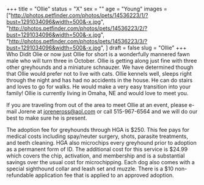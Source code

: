 +++
title = "Ollie"
status = "X"
sex = ""
age = "Young"
images = ["http://photos.petfinder.com/photos/pets/14536223/1/?bust=1291034096&width=500&-x.jpg",
"http://photos.petfinder.com/photos/pets/14536223/2/?bust=1291034096&width=500&-x.jpg",
"http://photos.petfinder.com/photos/pets/14536223/3/?bust=1291034096&width=500&-x.jpg",
]
draft = false
slug = "Ollie"
+++
Who Didit Olie or now just Ollie for short is a wonderfully mannered fawn male who will turn three in October.  Ollie is getting along just fine with three other greyhounds and a miniature schnauzer.  We have determined though that Ollie would prefer not to live with cats.  Ollie kennels well, sleeps right through the night and has had no accidents in the house.  He can do stairs and loves to go for walks.  He would make a very easy transition into your family!  Ollie is currently living in Omaha, NE and would love to meet you.


  If you are traveling from out of the area to meet Ollie at an event, please e-mail Jorene at joreneross@aol.com or call 515-967-6564 and we will do our best to make sure he is present.

The adoption fee for greyhounds through HGA is $250. This fee pays for medical costs including spay/neuter surgery, shots, parasite treatments, and teeth cleaning.  HGA also microchips every greyhound prior to adoption as a permanent form of ID.  The additional cost for this service is $24.99 which covers the chip, activation, and membership and is a substantial savings over the usual cost for microchipping.  Each dog also comes with a special sighthound collar and leash set and muzzle. There is a $10 non-refundable application fee that is applied to an approved adoption.
